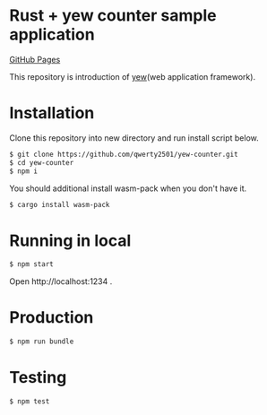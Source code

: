 # Rust + yew counter sample application

[GitHub Pages](https://qwerty2501.github.io/yew-counter/)

This repository is introduction of [yew](https://github.com/yewstack/yew)(web application framework).

# Installation

Clone this repository into new directory and run install script below.

```sh
$ git clone https://github.com/qwerty2501/yew-counter.git
$ cd yew-counter
$ npm i
```

You should additional install wasm-pack when you don't have it.

```sh
$ cargo install wasm-pack
```

# Running in local

```sh
$ npm start
```

Open http://localhost:1234 .

# Production

```sh
$ npm run bundle
```

# Testing

```sh
$ npm test
```
